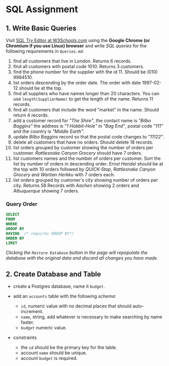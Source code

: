 # SQL Assignment

## 1. Write Basic Queries

Visit [SQL Try Editor at W3Schools.com](https://www.w3schools.com/sql/trysql.asp?filename=trysql_select_all) using the **Google Chrome (or Chromium if you use Linux) browser** and write _SQL queries_ for the following requirements in `Queries.md`:

1. find all customers that live in London. Returns 6 records.
1. find all customers with postal code 1010. Returns 3 customers.
1. find the phone number for the supplier with the id 11. Should be (010) 9984510.
1. list orders descending by the order date. The order with date 1997-02-12 should be at the top.
1. find all suppliers who have names longer than 20 characters. You can use `length(SupplierName)` to get the length of the name. Returns 11 records.
1. find all customers that include the word "market" in the name. Should return 4 records.
1. add a customer record for _"The Shire"_, the contact name is _"Bilbo Baggins"_ the address is _"1 Hobbit-Hole"_ in _"Bag End"_, postal code _"111"_ and the country is _"Middle Earth"_.
1. update _Bilbo Baggins_ record so that the postal code changes to _"11122"_.
1. delete all customers that have no orders. Should delete 18 records.
1. list orders grouped by customer showing the number of orders per customer. _Rattlesnake Canyon Grocery_ should have 7 orders.
1. list customers names and the number of orders per customer. Sort the list by number of orders in descending order. _Ernst Handel_ should be at the top with 10 orders followed by _QUICK-Stop_, _Rattlesnake Canyon Grocery_ and _Wartian Herkku_ with 7 orders each.
1. list orders grouped by customer's city showing number of orders per city. Returns 58 Records with _Aachen_ showing 2 orders and _Albuquerque_ showing 7 orders.

### Query Order
```sql
SELECT
FROM
WHERE
GROUP BY
HAVING  /* requires GROUP BY*/
ORDER BY
LIMIT
```

*Clicking the `Restore Database` button in the page will repopulate the database with the original data and discard all changes you have made*.

## 2. Create Database and Table

- create a Postgres database, name it `budget`.
- add an `accounts` table with the following _schema_:

  - `id`, numeric value with no decimal places that should auto-increment.
  - `name`, string, add whatever is necessary to make searching by name faster.
  - `budget` numeric value.

- constraints
  - the `id` should be the primary key for the table.
  - account `name` should be unique.
  - account `budget` is required.